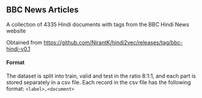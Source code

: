 
## BBC News Articles

A collection of 4335 Hindi documents with tags from the BBC Hindi News website

Obtained from https://github.com/NirantK/hindi2vec/releases/tag/bbc-hindi-v0.1


#### Format

The dataset is split into train, valid and test in the ratio 8:1:1, and each part is stored separately in a csv file. Each record in the csv file has the following format: `<label>,<document>`
